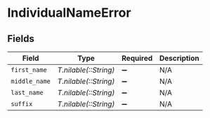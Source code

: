 # IndividualNameError


## Fields

| Field                 | Type                  | Required              | Description           |
| --------------------- | --------------------- | --------------------- | --------------------- |
| `first_name`          | *T.nilable(::String)* | :heavy_minus_sign:    | N/A                   |
| `middle_name`         | *T.nilable(::String)* | :heavy_minus_sign:    | N/A                   |
| `last_name`           | *T.nilable(::String)* | :heavy_minus_sign:    | N/A                   |
| `suffix`              | *T.nilable(::String)* | :heavy_minus_sign:    | N/A                   |